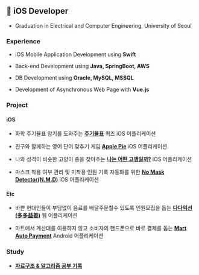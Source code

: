 ## 🍎 iOS Developer
- Graduation in Electrical and Computer Engineering, University of Seoul


### Experience
- iOS Mobile Application Development using **Swift**


- Back-end Development using **Java, SpringBoot, AWS**


- DB Development using **Oracle, MySQL, MSSQL**


- Development of Asynchronous Web Page with **Vue.js**


### Project
#### iOS
- 화학 주기율표 암기를 도와주는 [**주기율표**](https://github.com/j00hyun/ElementQuiz "git repository link") 퀴즈 iOS 어플리케이션



- 친구와 함께하는 영어 단어 맞추기 게임 [**Apple Pie**](https://github.com/j00hyun/Apple-Pie "git repository link") iOS 어플리케이션



- 나와 성격이 비슷한 고양이 종을 찾아주는 [**나는 어떤 고앵일까?**](https://github.com/j00hyun/PersonalityQuiz "git repository link") iOS 어플리케이션



- 마스크 착용 여부 관리 및 미착용 인원 기록 자동화를 위한 [**No Mask Detector(N.M.D)**](https://github.com/j00hyun/no_mask_detector "git repository link") iOS 어플리케이션  


#### Etc
- 바쁜 현대인들이 부담없이 음료를 배달주문할수 있도록 인원모집을 돕는 [**다다익선(多多益善)**](https://github.com/j00hyun/the-more-the-better "git repository link") 웹 어플리케이션     
  
  
- 마트에서 계산대를 이용하지 않고 소비자의 핸드폰으로 바로 결제를 돕는 [**Mart Auto Payment**](https://github.com/j00hyun/mobile-mart-payment "git repository link") Android 어플리케이션

### Study
- [**자료구조 & 알고리즘 공부 기록**](https://github.com/j00hyun/prepare-coding-interview.git "git wiki link")
